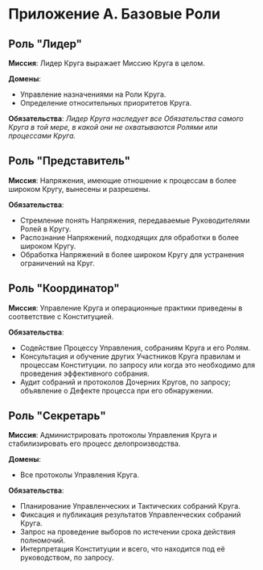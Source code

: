 # Приложение А. Базовые Роли

## Роль "Лидер"

**Миссия**: Лидер Круга выражает Миссию Круга в целом.

**Домены**:
- Управление назначениями на Роли Круга.
- Определение относительных приоритетов Круга.

**Обязательства**:
_Лидер Круга наследует все Обязательства самого Круга в той мере, в какой они не охватываются Ролями или процессами Круга._


## Роль "Представитель"

**Миссия**: Напряжения, имеющие отношение к процессам в более широком Кругу, вынесены и разрешены.

**Обязательства**:
- Стремление понять Напряжения, передаваемые Руководителями Ролей в Кругу.
- Распознание Напряжений, подходящих для обработки в более широком Кругу.
- Обработка Напряжений в более широком Кругу для устранения ограничений на Круг.


## Роль "Координатор"

**Миссия**: Управление Круга и операционные практики приведены в соответствие с Конституцией.

**Обязательства**:
- Содействие Процессу Управления, собраниям Круга и его Ролям.
- Консультация и обучение других Участников Круга правилам и процессам Конституции. по запросу или когда это необходимо для проведения эффективного собрания.
- Аудит собраний и протоколов Дочерних Кругов, по запросу; объявление о Дефекте процесса при его обнаружении.


## Роль "Секретарь"

**Миссия**: Администрировать протоколы Управления Круга и стабилизировать его процесс делопроизводства.

**Домены**:
- Все протоколы Управления Круга.

**Обязательства**:
- Планирование Управленческих и Тактических собраний Круга.
- Фиксация и публикация результатов Управленческих собраний Круга.
- Запрос на проведение выборов по истечении срока действия полномочий.
- Интерпретация Конституции и всего, что находится под её руководством, по запросу.
